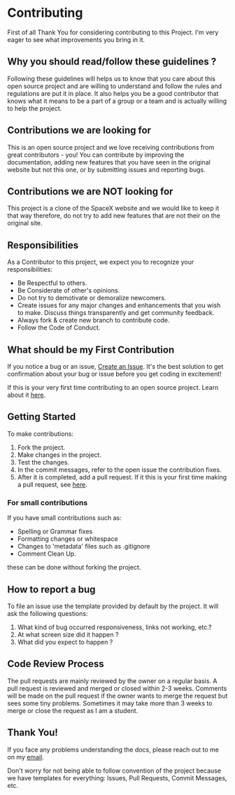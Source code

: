 # Contributing

First of all Thank You for considering contributing to this Project. I'm very eager to see what improvements
you bring in it.

## Why you should read/follow these guidelines ?

Following these guidelines will helps us to know that you care about this open source project and are willing to understand
and follow the rules and regulations are put it in place. It also helps you be a good contributor that knows what it means to be a part
of a group or a team and is actually willing to help the project.

## Contributions we are looking for

This is an open source project and we love receiving contributions from great contributors - you!
You can contribute by improving the documentation, adding new features that you have seen in the original website but not this one, or by submitting issues and reporting bugs.

## Contributions we are NOT looking for

This project is a clone of the SpaceX website and we would like to keep it that way therefore, do not try to add new features that are not their on the original site.

## Responsibilities

As a Contributor to this project, we expect you to recognize your responsibilities:

- Be Respectful to others.
- Be Considerate of other's opinions.
- Do not try to demotivate or demoralize newcomers.
- Create issues for any major changes and enhancements that you wish to make. Discuss things transparently and get community feedback.
- Always fork & create new branch to contribute code.
- Follow the Code of Conduct.

## What should be my First Contribution

If you notice a bug or an issue, [Create an Issue](https://github.com/Kunal2007-web/spacex-website-clone/issues/new).
It's the best solution to get confirmation about your bug or issue before you get coding in excitement!

If this is your very first time contributing to an open source project. Learn about it [here](https://www.firsttimersonly.com/).

## Getting Started

To make contributions:

1. Fork the project.
2. Make changes in the project.
3. Test the changes.
4. In the commit messages, refer to the open issue the contribution fixes.
5. After it is completed, add a pull request. If it this is your first time making a pull request, see [here](http://makeapullrequest.com/).

### For small contributions

If you have small contributions such as:

- Spelling or Grammar fixes
- Formatting changes or whitespace
- Changes to 'metadata' files such as .gitignore
- Comment Clean Up.

these can be done without forking the project.

## How to report a bug

To file an issue use the template provided by default by the project.
It will ask the following questions:

1. What kind of bug occurred responsiveness, links not working, etc.?
2. At what screen size did it happen ?
3. What did you expect to happen ?

## Code Review Process

The pull requests are mainly reviewed by the owner on a regular basis. A pull request is reviewed and merged or closed within 2-3 weeks.
Comments will be made on the pull request if the owner wants to merge the request but sees some tiny problems. Sometimes it may take more than 3 weeks to merge or close the request as I am a student.

## Thank You!

If you face any problems understanding the docs, please reach out to me on my [email](mailto:kunalkumarchourasiya2021@gmail.com).

Don't worry for not being able to follow convention of the project because we have templates for everything: Issues, Pull Requests, Commit Messages, etc.
